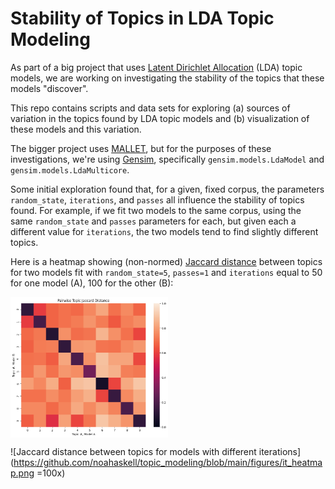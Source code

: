 # Stability of Topics in LDA Topic Modeling

As part of a big project that uses [Latent Dirichlet Allocation](https://en.wikipedia.org/wiki/Latent_Dirichlet_allocation) (LDA) topic models, we are working on investigating the stability of the topics that these models "discover".

This repo contains scripts and data sets for exploring (a) sources of variation in the topics found by LDA topic models and (b) visualization of these models and this variation.

The bigger project uses [MALLET](http://mallet.cs.umass.edu), but for the purposes of these investigations, we're using [Gensim](https://radimrehurek.com/gensim/), specifically `gensim.models.LdaModel` and `gensim.models.LdaMulticore`.

Some initial exploration found that, for a given, fixed corpus, the parameters `random_state`, `iterations`, and `passes` all influence the stability of topics found. For example, if we fit two models to the same corpus, using the same `random_state` and `passes` parameters for each, but given each a different value for `iterations`, the two models tend to find slightly different topics.

Here is a heatmap showing (non-normed) [Jaccard distance](https://en.wikipedia.org/wiki/Jaccard_index) between topics for two models fit with `random_state=5`, `passes=1` and `iterations` equal to 50 for one model (A), 100 for the other (B):

<img align="center" src="https://github.com/noahaskell/topic_modeling/blob/main/figures/it_heatmap.png" width="50%"/>

![Jaccard distance between topics for models with different iterations](https://github.com/noahaskell/topic_modeling/blob/main/figures/it_heatmap.png =100x)
